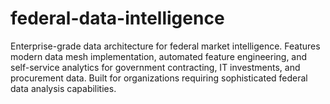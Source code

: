 # federal-data-intelligence
Enterprise-grade data architecture for federal market intelligence. Features modern data mesh implementation, automated feature engineering, and self-service analytics for government contracting, IT investments, and procurement data. Built for organizations requiring sophisticated federal data analysis capabilities.
